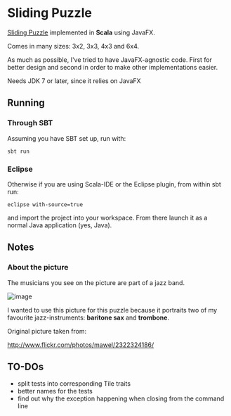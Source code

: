 # Sliding Puzzle

[Sliding Puzzle](http://en.wikipedia.org/wiki/Sliding_puzzle) implemented in **Scala** using JavaFX.

Comes in many sizes: 3x2, 3x3, 4x3 and 6x4.

As much as possible, I've tried to have JavaFX-agnostic code. First for better design and second in order to make other implementations easier.

Needs JDK 7 or later, since it relies on JavaFX

## Running

### Through SBT

Assuming you have SBT set up, run with:

```
sbt run
```

### Eclipse

Otherwise if you are using Scala-IDE or the Eclipse plugin, from within sbt run:

```
eclipse with-source=true
```

and import the project into your workspace. From there launch it as a normal Java application (yes, Java).

## Notes

### About the picture

The musicians you see on the picture are part of a jazz band.

![image](http://farm3.staticflickr.com/2325/2322324186_36e37dc5bf_d.jpg)

I wanted to use this picture for this puzzle because it portraits two of my favourite jazz-instruments: **baritone sax** and **trombone**.

Original picture taken from: 

http://www.flickr.com/photos/mawel/2322324186/

## TO-DOs

* split tests into corresponding Tile traits
* better names for the tests
* find out why the exception happening when closing from the command line


  
